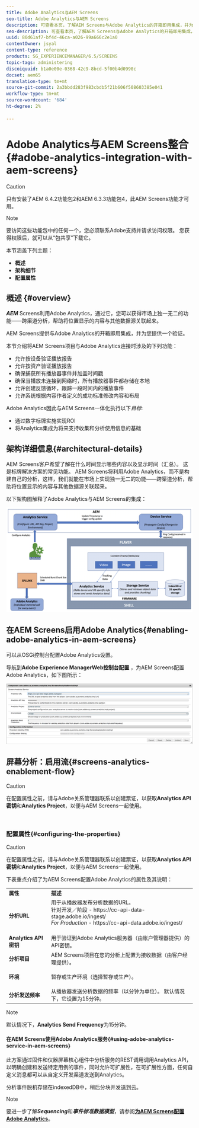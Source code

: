 ```yaml
---
title: Adobe Analytics与AEM Screens
seo-title: Adobe Analytics与AEM Screens
description: 可查看本页，了解AEM Screens与Adobe Analytics的开箱即用集成，并为您提供一验证重头戏。
seo-description: 可查看本页，了解AEM Screens与Adobe Analytics的开箱即用集成，并为您提供一验证重头戏。
uuid: 80d61af7-bf4d-46ca-a026-99a666c2e1a0
contentOwner: jsyal
content-type: reference
products: SG_EXPERIENCEMANAGER/6.5/SCREENS
topic-tags: administering
discoiquuid: b1a0e00e-0368-42c9-8bcd-5f00b4d0990c
docset: aem65
translation-type: tm+mt
source-git-commit: 2a3bbdd283f983cbdb5f21b606f508603385e041
workflow-type: tm+mt
source-wordcount: '684'
ht-degree: 2%

---
```



# Adobe Analytics与AEM Screens整合{#adobe-analytics-integration-with-aem-screens}

>[!CAUTION]
>
>只有安装了AEM 6.4.2功能包2和AEM 6.3.3功能包4，此AEM Screens功能才可用。

>[!NOTE]
>
>要访问这些功能包中的任何一个，您必须联系Adobe支持并请求访问权限。 您获得权限后，就可以从“包共享”下载它。

本节涵盖下列主题：

* **概述**
* **架构细节**
* **配置属性**

## 概述 {#overview}

***AEM*** Screens利用Adobe Analytics，通过它，您可以获得市场上独一无二的功能——跨渠道分析，帮助将位置显示的内容与其他数据源关联起来。

AEM Screens提供与Adobe Analytics的开箱即用集成，并为您提供一个验证。

本节介绍将AEM Screens项目与Adobe Analytics连接时涉及的下列功能：

* 允许按设备验证播放报告
* 允许按资产验证播放报告
* 确保捕获所有播放器事件并加盖时间戳
* 确保当播放未连接到网络时，所有播放器事件都存储在本地
* 允许创建反馈循环，跟踪一段时间内的播放事件
* 允许系统根据内容作者定义的成功标准修改内容和布局

Adobe Analytics因此与AEM Screens一体化执行以下&#x200B;*目标*:

* 通过数字标牌实施实现ROI
* 将Analytics集成为将来支持收集和分析使用信息的基础

## 架构详细信息{#architectural-details}

AEM Screens客户希望了解在什么时间显示哪些内容以及显示时间（汇总）。 这是标牌解决方案的常见功能。 AEM Screens将利用Adobe Analytics，而不是构建自己的分析，这样，我们就能在市场上实现独一无二的功能——跨渠道分析，帮助将位置显示的内容与其他数据源关联起来。

以下架构图解释了Adobe Analytics与AEM Screens的集成：

![screen_shot_2018-09-12at85611am](assets/screen_shot_2018-09-12at85611am.png)

## 在AEM Screens启用Adobe Analytics{#enabling-adobe-analytics-in-aem-screens}

可以从OSGi控制台配置Adobe Analytics设置。

导航到&#x200B;**Adobe Experience ManagerWeb控制台配置** ，为AEM Screens配置Adobe Analytics，如下图所示：

![screen_shot_2018-09-04at25550pm](assets/screen_shot_2018-09-04at25550pm.png)

## 屏幕分析：启用流{#screens-analytics-enablement-flow}

>[!CAUTION]
>
>在配置属性之前，请与Adobe关系管理器联系以创建票证，以获取&#x200B;**Analytics API密钥**&#x200B;和&#x200B;**Analytics Project**，以便与AEM Screens一起使用。

![]()

### 配置属性{#configuring-the-properties}

>[!CAUTION]
>
>在配置属性之前，请与Adobe关系管理器联系以创建票证，以获取&#x200B;**Analytics API密钥**&#x200B;和&#x200B;**Analytics Project**，以便与AEM Screens一起使用。

下表重点介绍了为AEM Screens配置Adobe Analytics的属性及其说明：

<table>
 <tbody>
  <tr>
   <td><strong>属性</strong></td>
   <td><strong>描述</strong></td>
  </tr>
  <tr>
   <td><strong>分析URL</strong></td>
   <td>用于从播放器发布分析数据的URL。 <br>
   针对开发／阶段</em> - https://cc-api-data-stage.adobe.io/ingest/<br /> <em> For Production</em> - https://cc-api-data.adobe.io/ingest/</em><br /> <br /></td>
  </tr>
  <tr>
   <td><strong>Analytics API密钥</strong></td>
   <td>用于验证到Adobe Analytics服务器（由帐户管理器提供）的API密钥。</td>
  </tr>
  <tr>
   <td><strong>分析项目</strong></td>
   <td>AEM Screens项目在您的分析上配置为接收数据（由客户经理提供）。</td>
  </tr>
  <tr>
   <td><strong>环境</strong></td>
   <td><p>暂存或生产环境（选择暂存或生产）。</p></td>
  </tr>
  <tr>
   <td><strong>分析发送频率</strong></td>
   <td>从播放器发送分析数据的频率（以分钟为单位）。 默认情况下，它设置为15分钟。</td>
  </tr>
 </tbody>
</table>

>[!NOTE]
>
>默认情况下，**Analytics Send Frequency**&#x200B;为15分钟。

#### 在AEM Screens使用Adobe Analytics服务{#using-adobe-analytics-service-in-aem-screens}

此方案通过固件和仪器屏幕核心组件中分析服务的REST调用调用Analytics API，以明确创建和发送特定用例的事件，同时允许可扩展性，在可扩展性方面，任何自定义消息都可以从自定义开发渠道发送到Analytics。

分析事件脱机存储在indexedDB中，稍后分块并发送到云。

>[!NOTE]
>
>要进一步了解&#x200B;***Sequencing***&#x200B;和&#x200B;***事件标准数据模型***，请参阅&#x200B;**[为AEM Screens配置Adobe Analytics](configuring-adobe-analytics-aem-screens.md)**。

